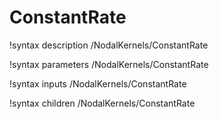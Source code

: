 <!-- MOOSE Documentation Stub: Remove this when content is added. -->

# ConstantRate

!syntax description /NodalKernels/ConstantRate

!syntax parameters /NodalKernels/ConstantRate

!syntax inputs /NodalKernels/ConstantRate

!syntax children /NodalKernels/ConstantRate
